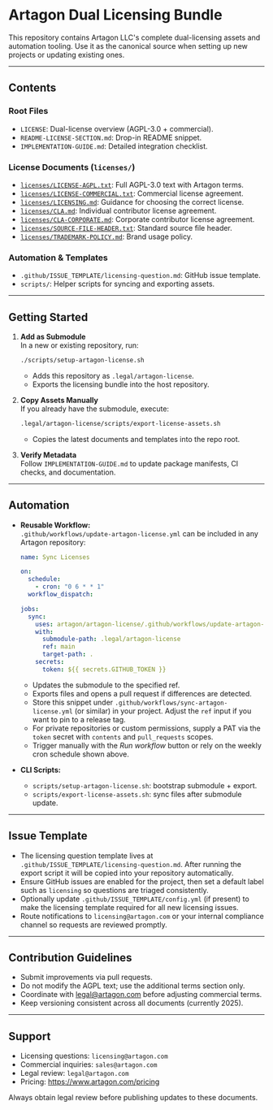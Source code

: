 # Artagon Dual Licensing Bundle

This repository contains Artagon LLC's complete dual-licensing assets
and automation tooling. Use it as the canonical source when setting up
new projects or updating existing ones.

---

## Contents

### Root Files
- `LICENSE`: Dual-license overview (AGPL-3.0 + commercial).
- `README-LICENSE-SECTION.md`: Drop-in README snippet.
- `IMPLEMENTATION-GUIDE.md`: Detailed integration checklist.

### License Documents (`licenses/`)
- [`licenses/LICENSE-AGPL.txt`](licenses/LICENSE-AGPL.txt): Full AGPL-3.0 text with Artagon terms.
- [`licenses/LICENSE-COMMERCIAL.txt`](licenses/LICENSE-COMMERCIAL.txt): Commercial license agreement.
- [`licenses/LICENSING.md`](licenses/LICENSING.md): Guidance for choosing the correct license.
- [`licenses/CLA.md`](licenses/CLA.md): Individual contributor license agreement.
- [`licenses/CLA-CORPORATE.md`](licenses/CLA-CORPORATE.md): Corporate contributor license agreement.
- [`licenses/SOURCE-FILE-HEADER.txt`](licenses/SOURCE-FILE-HEADER.txt): Standard source file header.
- [`licenses/TRADEMARK-POLICY.md`](licenses/TRADEMARK-POLICY.md): Brand usage policy.

### Automation & Templates
- `.github/ISSUE_TEMPLATE/licensing-question.md`: GitHub issue template.
- `scripts/`: Helper scripts for syncing and exporting assets.

---

## Getting Started

1. **Add as Submodule**  
   In a new or existing repository, run:
   ```bash
   ./scripts/setup-artagon-license.sh
   ```
   - Adds this repository as `.legal/artagon-license`.
   - Exports the licensing bundle into the host repository.

2. **Copy Assets Manually**  
   If you already have the submodule, execute:
   ```bash
   .legal/artagon-license/scripts/export-license-assets.sh
   ```
   - Copies the latest documents and templates into the repo root.

3. **Verify Metadata**  
   Follow `IMPLEMENTATION-GUIDE.md` to update package manifests,
   CI checks, and documentation.

---

## Automation

- **Reusable Workflow:**  
  `.github/workflows/update-artagon-license.yml` can be included in any
  Artagon repository:
  ```yaml
  name: Sync Licenses

  on:
    schedule:
      - cron: "0 6 * * 1"
    workflow_dispatch:

  jobs:
    sync:
      uses: artagon/artagon-license/.github/workflows/update-artagon-license.yml@main
      with:
        submodule-path: .legal/artagon-license
        ref: main
        target-path: .
      secrets:
        token: ${{ secrets.GITHUB_TOKEN }}
  ```
  - Updates the submodule to the specified ref.
  - Exports files and opens a pull request if differences are detected.
  - Store this snippet under `.github/workflows/sync-artagon-license.yml`
    (or similar) in your project. Adjust the `ref` input if you want to
    pin to a release tag.
  - For private repositories or custom permissions, supply a PAT via the
    `token` secret with `contents` and `pull_requests` scopes.
  - Trigger manually with the *Run workflow* button or rely on the
    weekly cron schedule shown above.

- **CLI Scripts:**  
  - `scripts/setup-artagon-license.sh`: bootstrap submodule + export.  
  - `scripts/export-license-assets.sh`: sync files after submodule update.

---

## Issue Template

- The licensing question template lives at
  `.github/ISSUE_TEMPLATE/licensing-question.md`. After running the
  export script it will be copied into your repository automatically.
- Ensure GitHub issues are enabled for the project, then set a default
  label such as `licensing` so questions are triaged consistently.
- Optionally update `.github/ISSUE_TEMPLATE/config.yml` (if present) to
  make the licensing template required for all new licensing issues.
- Route notifications to `licensing@artagon.com` or your internal
  compliance channel so requests are reviewed promptly.

---

## Contribution Guidelines

- Submit improvements via pull requests.
- Do not modify the AGPL text; use the additional terms section only.
- Coordinate with legal@artagon.com before adjusting commercial terms.
- Keep versioning consistent across all documents (currently 2025).

---

## Support

- Licensing questions: `licensing@artagon.com`
- Commercial inquiries: `sales@artagon.com`
- Legal review: `legal@artagon.com`
- Pricing: https://www.artagon.com/pricing

Always obtain legal review before publishing updates to these documents.
